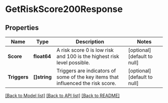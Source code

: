 # GetRiskScore200Response

## Properties
Name | Type | Description | Notes
------------ | ------------- | ------------- | -------------
**Score** | **float64** | A risk score 0 is low risk and 100 is the highest risk level possible. | [optional] [default to null]
**Triggers** | **[]string** | Triggers are indicators of some of the key items that influenced the risk score. | [optional] [default to null]

[[Back to Model list]](../README.md#documentation-for-models) [[Back to API list]](../README.md#documentation-for-api-endpoints) [[Back to README]](../README.md)


